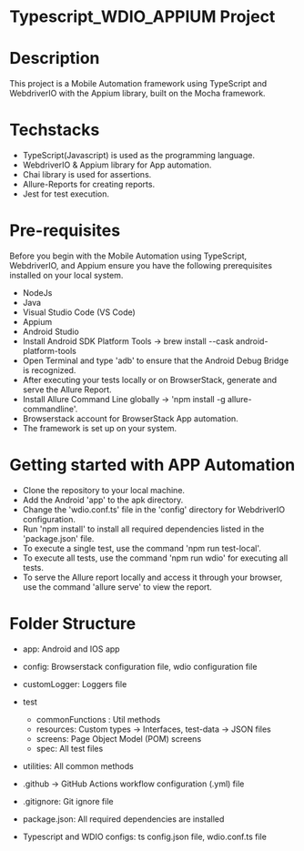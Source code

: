# Typescript_WDIO_APPIUM Project

# Description 

This project is a Mobile Automation framework using TypeScript and WebdriverIO with the Appium library, built on the Mocha framework.

# Techstacks 

   * TypeScript(Javascript) is used as the programming language.
   * WebdriverIO & Appium library for App automation.
   * Chai library is used for assertions.
   * Allure-Reports for creating reports.
   * Jest for test execution.

# Pre-requisites 

Before you begin with the Mobile Automation using TypeScript, WebdriverIO, and Appium ensure you have the following prerequisites installed on your local system.

   * NodeJs
   * Java
   * Visual Studio Code (VS Code)
   * Appium
   * Android Studio
   * Install Android SDK Platform Tools -> brew install --cask android-platform-tools
   * Open Terminal and type 'adb' to ensure that the Android Debug Bridge is recognized.
   * After executing your tests locally or on BrowserStack, generate and serve the Allure Report. 
   * Install Allure Command Line globally -> 'npm install -g allure-commandline'.
   * Browserstack account for BrowserStack App automation.
   * The framework is set up on your system.

# Getting started with APP Automation

   * Clone the repository to your local machine.
   * Add the Android 'app' to the apk directory.
   * Change the 'wdio.conf.ts' file in the 'config' directory for WebdriverIO configuration.
   * Run 'npm install' to install all required dependencies listed in the 'package.json' file.
   * To execute a single test, use the command 'npm run test-local'.
   * To execute all tests, use the command 'npm run wdio' for executing all tests.
   * To serve the Allure report locally and access it through your browser, use the command 'allure serve' to view the report.

# Folder Structure

   * app: Android and IOS app
   * config: Browserstack configuration file, wdio configuration file
   * customLogger: Loggers file

   * test 
      - commonFunctions : Util methods
      - resources: Custom types -> Interfaces, test-data -> JSON files
      - screens: Page Object Model (POM) screens
      - spec: All test files

   * utilities: All common methods
   * .github -> GitHub Actions workflow configuration (.yml) file
   * .gitignore: Git ignore file
   * package.json: All required dependencies are installed
   * Typescript and WDIO configs: ts config.json file, wdio.conf.ts file
